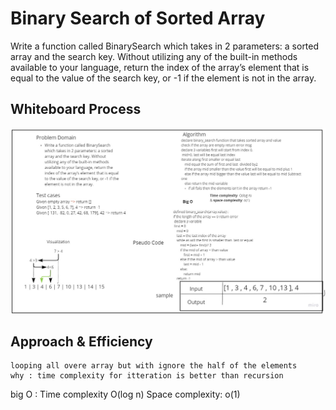 # Binary Search of Sorted Array

Write a function called BinarySearch which takes in 2 parameters: a sorted array and the search key. Without utilizing any of the built-in methods available to your language, return the index of the array’s element that is equal to the value of the search key, or -1 if the element is not in the array.

## Whiteboard Process

![binary_search](binary_array.jpg)

## Approach & Efficiency

    looping all overe array but with ignore the half of the elements
    why : time complexity for itteration is better than recursion
big O :
Time complexity  O(log n)
Space complexity: o(1)
